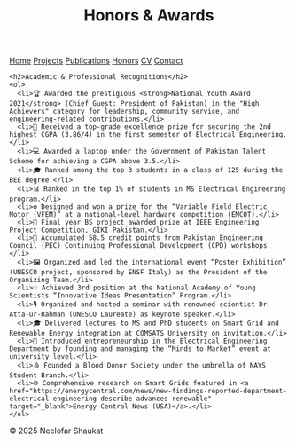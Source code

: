 <!DOCTYPE html>
<html lang="en">
<head>
  <meta charset="UTF-8" />
  <title>Honors & Awards | Neelofar Shaukat</title>
  <link rel="stylesheet" href="style.css" />
</head>
<body>

<header>
  <h1>Honors & Awards</h1>
</header>

<nav>
  <a href="index.html">Home</a>
  <a href="projects.html">Projects</a>
  <a href="publications.html">Publications</a>
  <a href="honors.html">Honors</a>
  <a href="cv.html">CV</a>
  <a href="contact.html">Contact</a>
</nav>

<main>
   
    <h2>Academic & Professional Recognitions</h2>
    <ol>
      <li>🏆 Awarded the prestigious <strong>National Youth Award 2021</strong> (Chief Guest: President of Pakistan) in the "High Achievers" category for leadership, community service, and engineering-related contributions.</li>
      <li>🥈 Received a top-grade excellence prize for securing the 2nd highest CGPA (3.86/4) in the first semester of Electrical Engineering.</li>
      <li>💻 Awarded a laptop under the Government of Pakistan Talent Scheme for achieving a CGPA above 3.5.</li>
      <li>🎓 Ranked among the top 3 students in a class of 125 during the BEE degree.</li>
      <li>📊 Ranked in the top 1% of students in MS Electrical Engineering program.</li>
      <li>⚙️ Designed and won a prize for the “Variable Field Electric Motor (VFEM)” at a national-level hardware competition (EMCOT).</li>
      <li>🔬 Final year BS project awarded prize at IEEE Engineering Project Competition, GIKI Pakistan.</li>
      <li>🧠 Accumulated 58.5 credit points from Pakistan Engineering Council (PEC) Continuing Professional Development (CPD) workshops.</li>
      <li>🖼️ Organized and led the international event “Poster Exhibition” (UNESCO project, sponsored by ENSF Italy) as the President of the Organizing Team.</li>
      <li>💡 Achieved 3rd position at the National Academy of Young Scientists “Innovative Ideas Presentation” Program.</li>
      <li>🎙️ Organized and hosted a seminar with renowned scientist Dr. Atta-ur-Rahman (UNESCO Laureate) as keynote speaker.</li>
      <li>🎓 Delivered lectures to MS and PhD students on Smart Grid and Renewable Energy integration at COMSATS University on invitation.</li>
      <li>🚀 Introduced entrepreneurship in the Electrical Engineering Department by founding and managing the “Minds to Market” event at university level.</li>
      <li>🩸 Founded a Blood Donor Society under the umbrella of NAYS Student Branch.</li>
      <li>🌐 Comprehensive research on Smart Grids featured in <a href="https://energycentral.com/news/new-findings-reported-department-electrical-engineering-describe-advances-renewable" target="_blank">Energy Central News (USA)</a>.</li>
    </ol>
  </section>
</main>

<footer>
  <p>© 2025 Neelofar Shaukat</p>
</footer>

</body>
</html>
